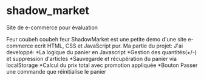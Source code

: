 # shadow_market
Site de e-commerce pour évaluation

Feur coubeh coubeh feur
ShadowMarket est une petite demo d'une site e-commerce ecrit HTML, CSS et JavaScript pur.
Ma partie du projet:
J'ai developpé:
*La logique du panier en Javascript
*Gestion des quantités(+/-) et suppression d'articles
*Sauvegarde et récupération du panier via localStorage
*Calcul du prix total avec promotion appliquée
*Bouton Passer une commande que réinitialise le panier